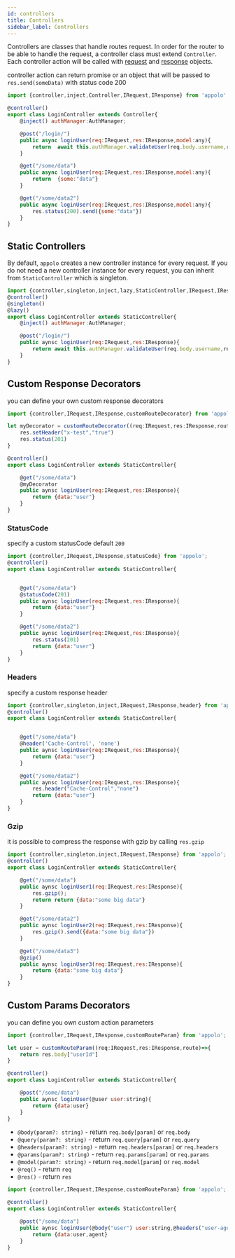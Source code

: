 ```yaml
---
id: controllers
title: Controllers
sidebar_label: Controllers
---
```


Controllers are classes that handle routes request.
In order for the router to be able to handle the request, a controller class must extend `Controller`.
Each controller action will be called with [request](http://expressjs.com/en/4x/api.html#req) and [response](http://expressjs.com/en/4x/api.html#res) objects.

controller action can return promise or an object that will be passed to `res.send(someData)` with status code 200

```javascript
import {controller,inject,Controller,IRequest,IResponse} from 'appolo';

@controller()
export class LoginController extends Controller{
    @inject() authManager:AuthManager;

    @post("/login/")
    public async loginUser(req:IRequest,res:IResponse,model:any){
        return  await this.authManager.validateUser(req.body.username,req.body.password)
    }

    @get("/some/data")
    public async loginUser(req:IRequest,res:IResponse,model:any){
        return  {some:"data"}
    }

    @get("/some/data2")
    public async loginUser(req:IRequest,res:IResponse,model:any){
        res.status(200).send({some:"data"})
    }
}
```

## Static Controllers
By default, `appolo` creates a new controller instance for every request.
If you do not need a new controller instance for every request, you can inherit from `StaticController` which is singleton.
```javascript
import {controller,singleton,inject,lazy,StaticController,IRequest,IResponse} from 'appolo';
@controller()
@singleton()
@lazy()
export class LoginController extends StaticController{
    @inject() authManager:AuthManager;

    @post("/login/")
    public aynsc loginUser(req:IRequest,res:IResponse){
        return await this.authManager.validateUser(req.body.username,req.body.password)
	}
}

```

## Custom Response Decorators
you can define your own custom response decorators

```javascript
import {controller,IRequest,IResponse,customRouteDecorator} from 'appolo';

let myDecorator = customRouteDecorator((req:IRequest,res:IResponse,route)=>{
    res.setHeader("x-test","true")
    res.status(201)
}

@controller()
export class LoginController extends StaticController{

	@get("/some/data")
    @myDecorator
    public aynsc loginUser(req:IRequest,res:IResponse){
        return {data:"user"}
    }
}
```

### StatusCode
specify a custom statusCode default `200`
```javascript
import {controller,IRequest,IResponse,statusCode} from 'appolo';
@controller()
export class LoginController extends StaticController{


	@get("/some/data")
    @statusCode(201)
    public aynsc loginUser(req:IRequest,res:IResponse){
        return {data:"user"}
    }

    @get("/some/data2")
    public aynsc loginUser(req:IRequest,res:IResponse){
        res.status(201)
        return {data:"user"}
    }
}
```

### Headers
specify a custom response header
```javascript
import {controller,singleton,inject,IRequest,IResponse,header} from 'appolo';
@controller()
export class LoginController extends StaticController{


	@get("/some/data")
    @header('Cache-Control', 'none')
    public aynsc loginUser(req:IRequest,res:IResponse){
        return {data:"user"}
    }

    @get("/some/data2")
    public aynsc loginUser(req:IRequest,res:IResponse){
        res.header("Cache-Control","none")
        return {data:"user"}
    }
}
```

### Gzip
it is possible to compress the response with gzip by calling `res.gzip`
```javascript
import {controller,singleton,inject,IRequest,IResponse} from 'appolo';
@controller()
export class LoginController extends StaticController{

    @get("/some/data")
    public aynsc loginUser1(req:IRequest,res:IResponse){
        res.gzip();
        return return {data:"some big data"}
	}

	@get("/some/data2")
    public aynsc loginUser2(req:IRequest,res:IResponse){
        res.gzip().send({data:"some big data"})
    }

    @get("/some/data3")
    @gzip()
    public aynsc loginUser3(req:IRequest,res:IResponse){
        return {data:"some big data"}
    }
}

```

## Custom Params Decorators
you can define you own custom action parameters

```javascript
import {controller,IRequest,IResponse,customRouteParam} from 'appolo';

let user = customRouteParam((req:IRequest,res:IResponse,route)=>{
    return res.body["userId"]
}

@controller()
export class LoginController extends StaticController{

	@post("/some/data")
    public aynsc loginUser(@user user:string){
        return {data:user}
    }
}
```
- `@body(param?: string)` - return `req.body[param]` or `req.body`
- `@query(param?: string)` - return `req.query[param]` or `req.query`
- `@headers(param?: string)` - return `req.headers[param]` or `req.headers`
- `@params(param?: string)` - return `req.params[param]` or `req.params`
- `@model(param?: string)` - return `req.model[param]` or `req.model`
- `@req()` - return `req`
- `@res()` - return `res`


```javascript
import {controller,IRequest,IResponse,customRouteParam} from 'appolo';

@controller()
export class LoginController extends StaticController{

	@post("/some/data")
    public aynsc loginUser(@body("user") user:string,@headers("user-agent") agent){
        return {data:user,agent}
    }
}
```